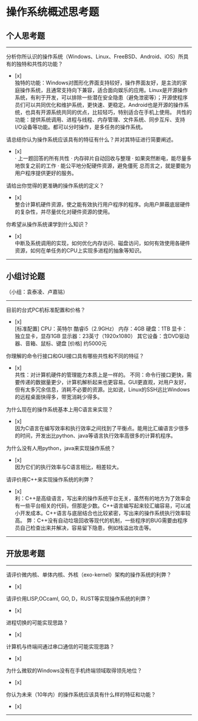 # 操作系统概述思考题

## 个人思考题

---

分析你所认识的操作系统（Windows、Linux、FreeBSD、Android、iOS）所具有的独特和共性的功能？
- [x]  
独特的功能：Windows对图形化界面支持较好，操作界面友好，是主流的家庭操作系统，且通常支持向下兼容，适合面向娱乐的应用。Linux是开源操作系统，有利于开发，可以排除一些潜在安全隐患（避免泄密等）；开源使程序员们可以共同优化和维护系统，更快速、更稳定。Android也是开源的操作系统，也具有开源系统共同的优点，比较轻巧，特别适合在手机上使用。
共性的功能：提供系统调用、进程与线程、内存管理、文件系统、同步互斥、支持I/O设备等功能。都可以分时操作，是多任务的操作系统。

>  

请总结你认为操作系统应该具有的特征有什么？并对其特征进行简要阐述。
- [x]  
· 上一题回答的所有共性
· 内存碎片自动回收与整理
· 如果突然断电，能尽量多地恢复之前的工作
· 能公平地分配硬件资源，避免僵死
总而言之，就是要能为用户程序提供更好的服务。

>   

请给出你觉得的更准确的操作系统的定义？
- [x]  
整合计算机硬件资源，使之能有效执行用户程序的程序。向用户屏蔽底层硬件的复杂性，并尽量优化对硬件资源的使用。

>   

你希望从操作系统课学到什么知识？
- [x]  
中断及系统调用的实现，如何优化内存访问、磁盘访问，如何有效使用各硬件资源，如何在单任务的CPU上实现多进程的抽象等知识。

>   

---

## 小组讨论题
（小组：袁泰凌、卢嘉铭）

---

目前的台式PC机标准配置和价格？
- [x]  
[标准配置]
CPU：英特尔 酷睿i5（2.9GHz）
内存：4GB
硬盘：1TB
显卡：独立显卡，显存1GB
显示器：23英寸（1920x1080）
其它设备：含DVD驱动器、音箱、鼠标、键盘
[价格]
约5000元

> 

你理解的命令行接口和GUI接口具有哪些共性和不同的特征？
- [x]  
共性：对计算机硬件的管理能力本质上是一样的。
不同：命令行接口更快，需要传递的数据量更少，计算机解析起来也更容易。GUI更直观，对用户友好，但有太多冗余信息，消耗不必要的资源。比如说，Linux的SSH远比Windows的远程桌面快得多，带宽消耗少得多。

> 

为什么现在的操作系统基本上用C语言来实现？
- [x]  
因为C语言在编写效率和执行效率之间找到了平衡点。能用比汇编语言少很多的时间，开发出比python、java等语言执行效率高很多的计算机程序。

>  

为什么没有人用python，java来实现操作系统？
- [x]  
因为它们的执行效率与C语言相比，相差较大。

>  

请评价用C++来实现操作系统的利弊？
- [x]  
利：C++是高级语言，写出来的操作系统平台无关，虽然有的地方为了效率会有一些平台相关的代码，但那是少数。C++语言编写起来较汇编容易，可以减小开发成本。C++语言与底层结合也比较紧密，写出来的操作系统执行效率较高。
弊：C++没有自动垃圾回收等现代的机制，一些程序的BUG需要由程序员自己检查出来并解决，容易留下隐患，例如栈溢出攻击等。

>  

---

## 开放思考题

---

请评价微内核、单体内核、外核（exo-kernel）架构的操作系统的利弊？
- [x]  

>  

请评价用LISP,OCcaml, GO, D，RUST等实现操作系统的利弊？
- [x]  

>  

进程切换的可能实现思路？
- [x]  

>  

计算机与终端间通过串口通信的可能实现思路？
- [x]  

>  

为什么微软的Windows没有在手机终端领域取得领先地位？
- [x]  

>  

你认为未来（10年内）的操作系统应该具有什么样的特征和功能？
- [x]  

>  

---
